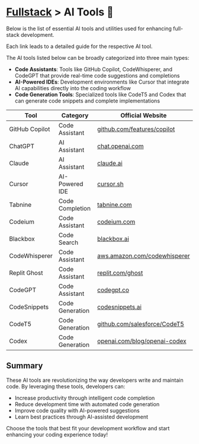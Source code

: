 # [Fullstack](../../) > AI Tools 🤖

Below is the list of essential AI tools and utilities used for enhancing full-stack development.

Each link leads to a detailed guide for the respective AI tool.

The AI tools listed below can be broadly categorized into three main types:
- **Code Assistants**: Tools like GitHub Copilot, CodeWhisperer, and CodeGPT that provide real-time code suggestions and completions
- **AI-Powered IDEs**: Development environments like Cursor that integrate AI capabilities directly into the coding workflow
- **Code Generation Tools**: Specialized tools like CodeT5 and Codex that can generate code snippets and complete implementations

| Tool | Category | Official Website |
|------|----------|------------------|
| GitHub Copilot | Code Assistant | [github.com/features/copilot](https://github.com/features/copilot) |
| ChatGPT | AI Assistant | [chat.openai.com](https://chat.openai.com) |
| Claude | AI Assistant | [claude.ai](https://claude.ai) |
| Cursor | AI-Powered IDE | [cursor.sh](https://cursor.sh) |
| Tabnine | Code Completion | [tabnine.com](https://www.tabnine.com) |
| Codeium | Code Assistant | [codeium.com](https://codeium.com) |
| Blackbox | Code Search | [blackbox.ai](https://blackbox.ai) |
| CodeWhisperer | Code Assistant | [aws.amazon.com/codewhisperer](https://aws.amazon.com/codewhisperer) |
| Replit Ghost | Code Assistant | [replit.com/ghost](https://replit.com/ghost) |
| CodeGPT | Code Assistant | [codegpt.co](https://codegpt.co) |
| CodeSnippets | Code Generation | [codesnippets.ai](https://codesnippets.ai) |
| CodeT5 | Code Generation | [github.com/salesforce/CodeT5](https://github.com/salesforce/CodeT5) |
| Codex | Code Generation | [openai.com/blog/openai-codex](https://openai.com/blog/openai-codex) |


## Summary
These AI tools are revolutionizing the way developers write and maintain code. By leveraging these tools, developers can:
- Increase productivity through intelligent code completion
- Reduce development time with automated code generation
- Improve code quality with AI-powered suggestions
- Learn best practices through AI-assisted development

Choose the tools that best fit your development workflow and start enhancing your coding experience today!
